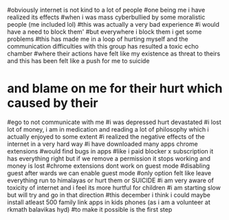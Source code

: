 #obviously internet is not kind to a lot of people
#one being me i have realized its effects
#when i was mass cyberbullied by some moralistic people (me included lol)
#this was actually a very bad experience
#i would have a need to block them'
#but everywhere i block them i get some problems
#this has made me in a loop of hurting myself and the communication difficulties with this group has resulted a toxic echo chamber
#where their actions have felt like my existence as threat to theirs and this has been felt like a push for me to suicide
# and  blame on me for their hurt which caused by their
#ego to not communicate with me
#i was depressed hurt devastated
#i lost lot of money, i am in medication and reading a lot of philosophy which i actually enjoyed to some extent
#i realized the negative effects of the internet in a very hard way
#i have downloaded many apps chrome extensions
#would find bugs in apps
#like i paid blocker x subscription it has everything right but if we remove a permission it stops working and money is lost
#chrome extensions dont work on guest mode 
#disabling guest after wards we can enable guest mode
#only option felt like leave everything run to himalayas or hurt them or SUICIDE
#i am very aware of toxicity of internet and i feel its more hurtful for children
#i am starting slow but will try and go in that direction
#this december i think i could maybe install atleast 500 family link apps in kids phones (as i am a volunteer at rkmath balavikas hyd)
#to make it possible is the first step
